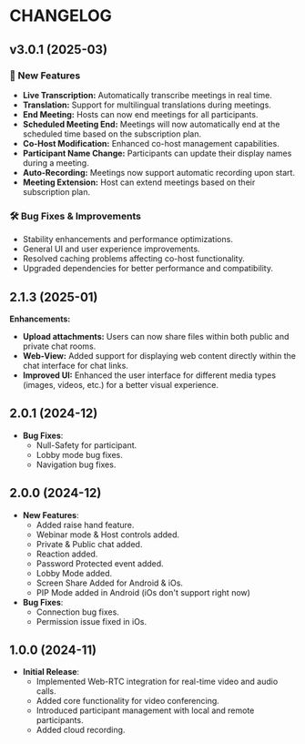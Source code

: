 # CHANGELOG

## v3.0.1 (2025-03)

### 🚀 New Features
- **Live Transcription:** Automatically transcribe meetings in real time.
- **Translation:** Support for multilingual translations during meetings.
- **End Meeting:** Hosts can now end meetings for all participants.
- **Scheduled Meeting End:** Meetings will now automatically end at the scheduled time based on the subscription plan.
- **Co-Host Modification:** Enhanced co-host management capabilities.
- **Participant Name Change:** Participants can update their display names during a meeting.
- **Auto-Recording:** Meetings now support automatic recording upon start.
- **Meeting Extension:** Host can extend meetings based on their subscription plan.

### 🛠 Bug Fixes & Improvements
- Stability enhancements and performance optimizations.
- General UI and user experience improvements.
- Resolved caching problems affecting co-host functionality.
- Upgraded dependencies for better performance and compatibility.


## 2.1.3 (2025-01)

**Enhancements:**

* **Upload attachments:** Users can now share files within both public and private chat rooms.
* **Web-View:** Added support for displaying web content directly within the chat interface for chat links.
* **Improved UI:** Enhanced the user interface for different media types (images, videos, etc.) for a better visual experience.

## 2.0.1 (2024-12)

- **Bug Fixes**:
  - Null-Safety for participant.
  - Lobby mode bug fixes.
  - Navigation bug fixes.
## 2.0.0 (2024-12)

- **New Features**:
  - Added raise hand feature.
  - Webinar mode & Host controls added.
  - Private & Public chat added.
  - Reaction added.
  - Password Protected event added.
  - Lobby Mode added.
  - Screen Share Added for Android & iOs.
  - PIP Mode added in Android (iOs don't support right now)
- **Bug Fixes**:
  - Connection bug fixes.
  - Permission issue fixed in iOs.

## 1.0.0 (2024-11)

- **Initial Release**:
  - Implemented Web-RTC integration for real-time video and audio calls.
  - Added core functionality for video conferencing.
  - Introduced participant management with local and remote participants.
  - Added cloud recording.